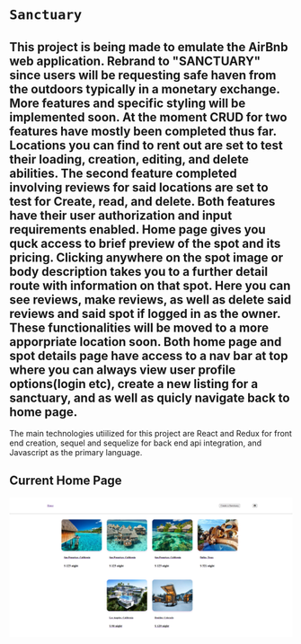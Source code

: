 # `Sanctuary`

## This project is being made to emulate the AirBnb web application. Rebrand to "SANCTUARY" since users will be requesting safe haven from the outdoors typically in a monetary exchange. More features and specific styling will be implemented soon. At the moment CRUD for two features have mostly been completed thus far. Locations you can find to rent out are set to test their loading, creation, editing, and delete abilities. The second feature completed involving reviews for said locations are set to test for Create, read, and delete. Both features have their user authorization and input requirements enabled. Home page gives you quck access to brief preview of the spot and its pricing. Clicking anywhere on the spot image or body description takes you to a further detail route with information on that spot. Here you can see reviews, make reviews, as well as delete said reviews and said spot if logged in as the owner. These functionalities will be moved to a more apporpriate location soon. Both home page and spot details page have access to a nav bar at top where you can always view user profile options(login etc), create a new listing for a sanctuary, and as well as quicly navigate back to home page.

The main technologies utiilized for this project are React and Redux for front end creation, sequel and sequelize for back end api integration, and Javascript as the primary language.

## Current Home Page
![Alt text](frontend/images/Sanctuary_Progress.png)
